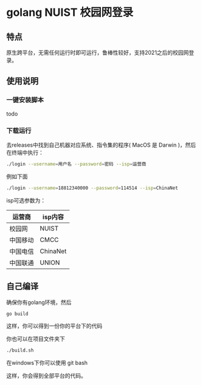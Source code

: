 # golang NUIST 校园网登录

## 特点

原生跨平台，无需任何运行时即可运行，鲁棒性较好，支持2021之后的校园网登录。

## 使用说明

### 一键安装脚本

todo

### 下载运行

去releases中找到自己机器对应系统、指令集的程序( MacOS 是 Darwin )，然后在终端中执行：

```bash
./login --username=用户名 --password=密码 --isp=运营商
```

例如下面

```bash
./login --username=18812340000 --password=114514 --isp=ChinaNet
```

isp可选参数为：  

运营商|isp内容
---|---
校园网|NUIST
中国移动|CMCC
中国电信|ChinaNet
中国联通|UNION

## 自己编译

确保你有golang环境，然后

```bash
go build
```

这样，你可以得到一份你的平台下的代码

你也可以在项目文件夹下

```bash
./build.sh
```

在windows下你可以使用 git bash

这样，你会得到全部平台的代码。